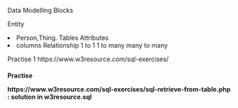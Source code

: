Data Modelling Blocks

Entity
<li>Person,Thing.   Tables
Attributes
<li>columns
Relationship
1 to 1
1 to many
many to many



<p>Practise 1
https://www.w3resource.com/sql-exercises/
<p>
<H4> Practise
<p>
https://www.w3resource.com/sql-exercises/sql-retrieve-from-table.php  : solution in w3resource.sql
